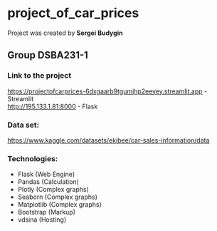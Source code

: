 # project_of_car_prices

Project was created by **Sergei Budygin**

## Group DSBA231-1

### Link to the project
https://projectofcarprices-6dxgaarb9tgumjhp2eeyey.streamlit.app - Streamlit <br>
http://195.133.1.81:8000 - Flask

### Data set: 
https://www.kaggle.com/datasets/ekibee/car-sales-information/data

### Technologies:
* Flask (Web Engine)
* Pandas (Calculation)
* Plotly (Complex graphs)
* Seaborn (Complex graphs)
* Matplotlib (Complex graphs)
* Bootstrap (Markup)
* vdsina (Hosting)
